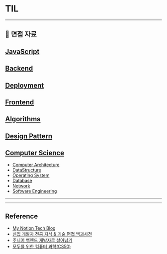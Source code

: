 # TIL

<!-- <h3>🔥코딩 테스트</h3>
<p>면접관은 면접자가 어떤 과정을 거치며 문제를 풀어 나가는지를 평가하기 때문에 반드시 푸는 도중에 과정별로 설명하면서 문제풀이를 해야한다.</p>
<p>반드시 힌트를 보지 않고 문제를 풀어내는 연습을 해야한다.</p>
<p>손코딩을 통해 문법 강조, 자동완성 기능의 도움을 받지 않고 작성해보는 것이 좋다.</p>
<p>코드를 테스트하는 연습을 통해 오류 코드를 찾아내야한다.</p>

<h4>📝풀이 순서</h4>
<p>1. 문제 이해</p> 
<p>2. 시간 복잡도를 생각하지 않고 풀기</p>
<p>3. 중복된 & 필요없는 코드를 삭제한다.</p>
<p>4. 코드를 처음부터 실수가 없는지 검토한다.</p>
<p>5. 모듈화된 코드로 변경, 명확한 변수명 사용 등 남이 보기 좋은 코드로 바꾼다.</p>
<p>6. 재검토하기</p>
<p>💡문제풀이는 항상 상대평가이므로, 다음 사항들이 더 중요하다.</p>
<ul>
    <li>최종 답안과 최적의 해법에 근접한가</li>
    <li>최종 답안을 내는데 시간이 얼마나 걸리는가</li>
    <li>어느 정도의 힌트를 필요로 하는가</li>
    <li>코드가 깔끔한가</li>
</ul>

<h3>🔥인터뷰 공부 방법 & 목표</h3>
<p>문제에 대한 답을 글로 적고 소리내어 읽어보면서 정확하게 정보를 전달하고 있는지 확인한다.</p>
<p>최대한 짧고 간결하게 대답하는것이 면접자 입장에서 꼬리 질문이 들어오지 않기 때문에 유리하다.</p>
<p>따라서 주니어 단계에서 최대한 자세하게 설명한 버전과 요약한 버전을 이해하고 바로 말 할 수 있어야 한다.</p>

<details>
    <summary>면접에서 반드시 알고 들어가야 할 주제</summary>
    <p>
        <div>
            <strong>DataStucture</strong>
            <ul>
                <li>Linked Lists (연결 리스트)</li>
                <li>Tree, Graph (트리, 그래프)</li>
                <li>Stack, Queue (스택, 큐)</li>
                <li>Heaps (힙)</li>
                <li>Hash Table (해시 테이블)</li>
            </ul>
        </div>
    </p>
    <p>
        <div>
            <strong>Algorithms</strong>
            <ul>
                <li>BFS (너비 우선 탐색)</li>
                <li>DFS (깊이 우선 탐색)</li>
                <li>Binary Search (이진 탐색)</li>
                <li>Merge Sort (병합 정렬)</li>
                <li>Quick Sort(퀵 정렬)</li>
            </ul>
        </div>
    </p>
    <p>
        <div>
            <strong>Concept</strong>
            <ul>
                <li>Bit Manipulation (비트 조작)</li>
                <li>메모리 (스택 vs 힙)</li>
                <li>recursion (재귀)</li>
                <li>Dynamic programming (다이나믹 프로그래밍)</li>
                <li>big-O (시간 복잡도)</li>
             </ul>
        </div>  
    </p>
</details>   -->

---

<h2> 📌 면접 자료</h2>
<h2>
    <a href="https://github.com/chanyang721/Skill_Interview_Questions/tree/main/JavaScript">JavaScript</a>
</h2>

<h2>
    <a href="https://github.com/chanyang721/Skill_Interview_Questions/tree/main/Backend">Backend</a>
</h2>

<h2>
    <a href="https://github.com/chanyang721/Skill_Interview_Questions/tree/main/Deployment">Deployment</a>
</h2>

<h2>
    <a href="https://github.com/chanyang721/Skill_Interview_Questions/tree/main/Frontend">Frontend</a>
</h2>

<h2>
    <a href="https://github.com/chanyang721/Skill_Interview_Questions/tree/main/Algorithms">Algorithms</a>
</h2>

<h2>
    <a href="https://github.com/chanyang721/Skill_Interview_Questions/tree/main/Design%20Pattern">Design Pattern</a>
</h2>

<h2>
    <a href="https://github.com/chanyang721/Skill_Interview_Questions/tree/main/Computer%20Science">Computer Science</a>
</h2>
<ul>
    <li>
        <a href="https://github.com/chanyang721/Skill_Interview_Questions/tree/main/Computer%20Science/Computer%20Architecture%20">Computer Architecture</a>
    </li>
    <li>
        <a href="https://github.com/chanyang721/Skill_Interview_Questions/tree/main/Computer%20Science/DataStructure">DataStructure</a>
    </li>
    <li>
        <a href="https://github.com/chanyang721/Skill_Interview_Questions/tree/main/Computer%20Science/Operating%20System">Operating System</a>
    </li>
    <li>
        <a href="https://github.com/chanyang721/Skill_Interview_Questions/tree/main/Computer%20Science/Database">Database</a>
    </li>
    <li>
        <a href="https://github.com/chanyang721/Skill_Interview_Questions/tree/main/Computer%20Science/Network">Network</a>
    </li>
    <li>
        <a href="https://github.com/chanyang721/Skill_Interview_Questions/tree/main/Computer%20Science/Software%20Engineering">Software Engineering</a>
    </li>
</ul>


---
---

<h2>Reference</h2>
<ul>
    <li>
        <a href="https://chanyang721.notion.site/96245a35406f46c5bf28d92056162774">My Notion Tech Blog</a> <br>
    </li>
    <li>
        <a href="https://gyoogle.dev/blog/guide/%EB%A9%B4%EC%A0%91%20%EC%A4%80%EB%B9%84.html">신입 개발자 전공 지식 & 기술 면접 백과사전 </a>
    </li>
    <li>
    <a href="https://github.com/jobhope/TechnicalNote#top">주니어 백엔드 개발자로 살아남기</a>
    </li>
    <li>
    <a href="https://www.boostcourse.org/cs112/joinLectures/41307">모두를 위한 컴퓨터 과학(CS50)</a>
    </li>
    <!-- <li>
    <a href=""></a>
    </li>
    <li>
    <a href=""></a>
    </li>
    <li>
    <a href=""></a>
    </li>
    <li>
    <a href=""></a>
    </li>
    <li>
    <a href=""></a>
    </li> -->

</ul>
